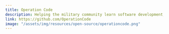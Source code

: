 ```yaml
---
title: Operation Code
description: Helping the military community learn software development, enter the tech industry, and code the future.
link: https://github.com/OperationCode
image: "/assets/img/resources/open-source/operationcode.png"
---
```


